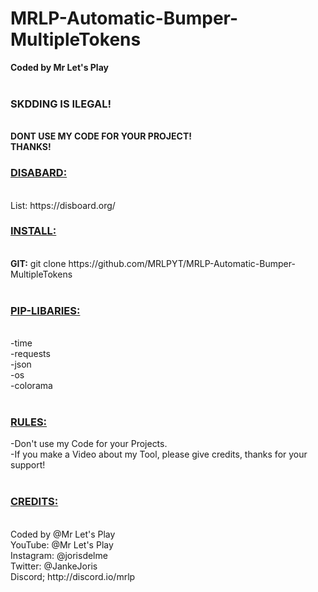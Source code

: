 # MRLP-Automatic-Bumper-MultipleTokens
<!DOCTYPE html>
<body>
    <b>Coded by Mr Let's Play</b><br><br>
    <b><h3>SKDDING IS ILEGAL!</h3><br>DONT USE MY CODE FOR YOUR PROJECT!<br>THANKS!</b>
    <br>
    <h3><u><b>DISABARD:</b></u></h3><br>
    List: https://disboard.org/
    <h3><u><b>INSTALL:</b></u></h3><br>
    <b>GIT:</b>
    git clone https://github.com/MRLPYT/MRLP-Automatic-Bumper-MultipleTokens<br><br>
    <h3><u><b>PIP-LIBARIES:</b></u></h3><br>
    -time<br>
    -requests<br>
    -json<br>
    -os<br>
    -colorama<br><br>
    <h3><u><b>RULES:</b></u></h3>
    -Don't use my Code for your Projects.<br>
    -If you make a Video about my Tool, please give credits, thanks for your support!<br>
    <br>
    <h3><u><b>CREDITS:</b></u></h3><br>
    Coded by @Mr Let's Play<br>
    YouTube: @Mr Let's Play<br>
    Instagram: @jorisdelme<br>
    Twitter: @JankeJoris<br>
    Discord; http://discord.io/mrlp
    <br>
</body>
</html>
